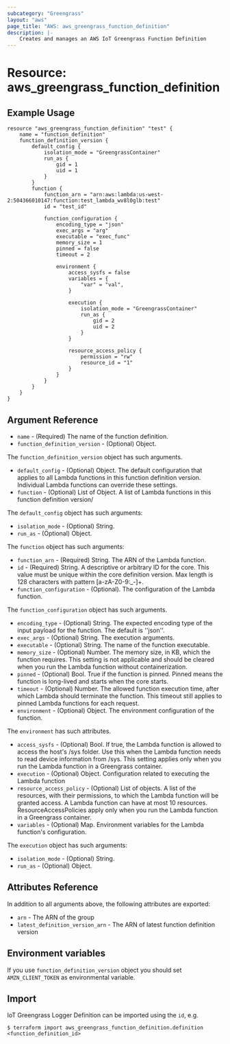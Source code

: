 ```yaml
---
subcategory: "Greengrass"
layout: "aws"
page_title: "AWS: aws_greengrass_function_definition"
description: |-
    Creates and manages an AWS IoT Greengrass Function Definition
---
```


# Resource: aws_greengrass_function_definition

## Example Usage

```hcl
resource "aws_greengrass_function_definition" "test" {
	name = "function_definition"
	function_definition_version {
		default_config {
			isolation_mode = "GreengrassContainer"
			run_as {
				gid = 1
				uid = 1
			}
		}
		function {
			function_arn = "arn:aws:lambda:us-west-2:504366010147:function:test_lambda_wv8l0glb:test"
			id = "test_id"

			function_configuration {
				encoding_type = "json"
				exec_args = "arg"
				executable = "exec_func"
				memory_size = 1
				pinned = false
				timeout = 2

				environment {
					access_sysfs = false
					variables = {
						"var" = "val",
					}

					execution {
						isolation_mode = "GreengrassContainer"
						run_as {
							gid = 2
							uid = 2
						}
					}

					resource_access_policy {
						permission = "rw"
						resource_id = "1"
					}
				}
			}
		}
	}
}
```

## Argument Reference
* `name` - (Required) The name of the function definition.
* `function_definition_version` - (Optional) Object.

The `function_definition_version` object has such arguments.
* `default_config` - (Optional) Object. The default configuration that applies to all Lambda functions in this function definition version. Individual Lambda functions can override these settings.
* `function` - (Optional) List of Object. A list of Lambda functions in this function definition version/

The `default_config` object has such arguments:
* `isolation_mode` - (Optional) String. 
* `run_as` - (Optional) Object.

The `function` object has such arguments:
* `function_arn` - (Required) String. The ARN of the Lambda function.
* `id` - (Required) String. A descriptive or arbitrary ID for the core. This value must be unique within the core definition version. Max length is 128 characters with pattern [a-zA-Z0-9:_-]+.
* `function_configuration` - (Optional). The configuration of the Lambda function.

The `function_configuration` object has such arguments.
* `encoding_type` - (Optional) String. The expected encoding type of the input payload for the function. The default is ''json''.
* `exec_args` - (Optional) String. The execution arguments.
* `executable` - (Optional) String. The name of the function executable.
* `memory_size` - (Optional) Number. The memory size, in KB, which the function requires. This setting is not applicable and should be cleared when you run the Lambda function without containerization.
* `pinned` - (Optional) Bool. True if the function is pinned. Pinned means the function is long-lived and starts when the core starts.
* `timeout` - (Optional) Number. The allowed function execution time, after which Lambda should terminate the function. This timeout still applies to pinned Lambda functions for each request.
* `environment` - (Optional) Object. The environment configuration of the function.

The `environment` has such attributes.
* `access_sysfs` - (Optional) Bool. If true, the Lambda function is allowed to access the host's /sys folder. Use this when the Lambda function needs to read device information from /sys. This setting applies only when you run the Lambda function in a Greengrass container.
* `execution` - (Optional) Object. Configuration related to executing the Lambda function
* `resource_access_policy` - (Optional) List of objects. A list of the resources, with their permissions, to which the Lambda function will be granted access. A Lambda function can have at most 10 resources. ResourceAccessPolicies apply only when you run the Lambda function in a Greengrass container.
* `variables` - (Optional) Map. Environment variables for the Lambda function's configuration.

The `execution` object has such arguments:
* `isolation_mode` - (Optional) String. 
* `run_as` - (Optional) Object.

## Attributes Reference
In addition to all arguments above, the following attributes are exported:
* `arn` - The ARN of the group
* `latest_definition_version_arn` - The ARN of latest function definition version

## Environment variables
If you use `function_definition_version` object you should set `AMZN_CLIENT_TOKEN` as environmental variable.

## Import
IoT Greengrass Logger Definition can be imported using the `id`, e.g.
```
$ terraform import aws_greengrass_function_definition.definition <function_definition_id>
``` 